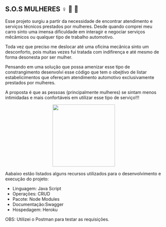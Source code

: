 ## S.O.S MULHERES :female_sign: :wrench: :red_car:

Esse projeto surgiu a partir da necessidade de encontrar atendimento e serviços técnicos prestados por mulheres.
Desde quando comprei meu carro sinto uma imensa dificuldade em interagir e negociar serviços mêcâmicos ou qualquer tipo de trabalho automotivo.

Toda vez que preciso me deslocar até uma oficina mecânica sinto um desconforto, pois muitas vezes fui tratada com indifirença e até mesmo de forma desonesta por ser mulher.

Pensando em uma solução que possa amenizar esse tipo de constrangimento desenvolvi esse código que tem o obejtivo de listar estabelicimentos que ofereçam atendimento automotivo exclusivamente prestados por mulheres.

A proposta é que as pessoas (principalmente mulheres) se sintam menos intimidadas e mais confortáveis em utilizar esse tipo de serviço!!!

<div align="center">
<img src="https://user-images.githubusercontent.com/102429411/181092672-5af651aa-b15c-4649-83b0-38fb038c1cef.png" width="200px" />
</div>

Aabaixo estão listados alguns recursos utilizados para o desenvolvimento e execução do projeto:

+ Linguagem: Java Script
+ Operações: CRUD
+ Pacote: Node Modules
+ Documentação:Swagger
+ Hospedagem: Heroku

OBS: Utilizei o Postman para testar as requisições.
